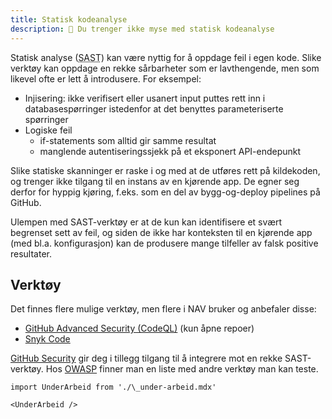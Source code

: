 ```yaml
---
title: Statisk kodeanalyse
description: 🤖 Du trenger ikke myse med statisk kodeanalyse
---
```


Statisk analyse (<abbr title="Static Application Securiy Testing">SAST</abbr>) kan være nyttig for å oppdage feil i egen kode.
Slike verktøy kan oppdage en rekke sårbarheter som er lavthengende, men som likevel ofte er lett å introdusere. For eksempel:

- Injisering: ikke verifisert eller usanert input puttes rett inn i databasespørringer istedenfor at det benyttes parameteriserte spørringer
- Logiske feil
  - if-statements som alltid gir samme resultat
  - manglende autentiseringssjekk på et eksponert API-endepunkt

Slike statiske skanninger er raske i og med at de utføres rett på kildekoden, og trenger ikke tilgang til en instans av en kjørende app. De egner seg derfor for hyppig kjøring, f.eks. som en del av bygg-og-deploy pipelines på GitHub.

Ulempen med SAST-verktøy er at de kun kan identifisere et svært begrenset sett av feil, og siden de ikke har konteksten til en kjørende app (med bl.a. konfigurasjon) kan de produsere mange tilfeller av falsk positive resultater.

## Verktøy

Det finnes flere mulige verktøy, men flere i NAV bruker og anbefaler disse:

- [GitHub Advanced Security (CodeQL)](/docs/verktoy/github-advanced-security) (kun åpne repoer)
- [Snyk Code](/docs/verktoy/snyk#snyk-code)

[GitHub Security](https://github.com/features/security) gir deg i tillegg tilgang til å integrere mot en rekke SAST-verktøy. Hos [OWASP](https://owasp.org/www-community/Source_Code_Analysis_Tools) finner man en liste med andre verktøy man kan teste.

```mdx-code-block
import UnderArbeid from './\_under-arbeid.mdx'

<UnderArbeid />
```
